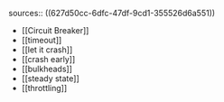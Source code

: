 sources:: ((627d50cc-6dfc-47df-9cd1-355526d6a551))

- [[Circuit Breaker]]
- [[timeout]]
- [[let it crash]]
- [[crash early]]
- [[bulkheads]]
- [[steady state]]
- [[throttling]]